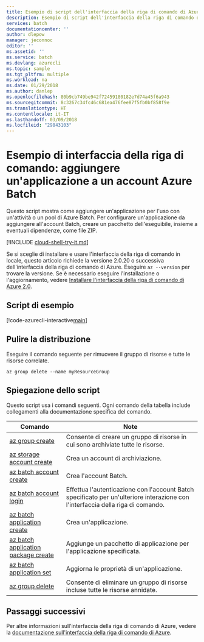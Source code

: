 ```yaml
---
title: Esempio di script dell'interfaccia della riga di comando di Azure - Aggiungere un'applicazione in Batch | Microsoft Docs
description: Esempio di script dell'interfaccia della riga di comando di Azure - Aggiungere un'applicazione in Batch
services: batch
documentationcenter: ''
author: dlepow
manager: jeconnoc
editor: ''
ms.assetid: ''
ms.service: batch
ms.devlang: azurecli
ms.topic: sample
ms.tgt_pltfrm: multiple
ms.workload: na
ms.date: 01/29/2018
ms.author: danlep
ms.openlocfilehash: 80b9cb749be942f72459180182e7d74a45f6a943
ms.sourcegitcommit: 8c3267c34fc46c681ea476fee87f5fb0bf858f9e
ms.translationtype: HT
ms.contentlocale: it-IT
ms.lasthandoff: 03/09/2018
ms.locfileid: "29843103"
---
```

# <a name="cli-example-add-an-application-to-an-azure-batch-account"></a>Esempio di interfaccia della riga di comando: aggiungere un'applicazione a un account Azure Batch

Questo script mostra come aggiungere un'applicazione per l'uso con un'attività o un pool di Azure Batch. Per configurare un'applicazione da aggiungere all'account Batch, creare un pacchetto dell'eseguibile, insieme a eventuali dipendenze, come file ZIP. 

[!INCLUDE [cloud-shell-try-it.md](../../../includes/cloud-shell-try-it.md)]

Se si sceglie di installare e usare l'interfaccia della riga di comando in locale, questo articolo richiede la versione 2.0.20 o successiva dell'interfaccia della riga di comando di Azure. Eseguire `az --version` per trovare la versione. Se è necessario eseguire l'installazione o l'aggiornamento, vedere [Installare l'interfaccia della riga di comando di Azure 2.0](/cli/azure/install-azure-cli). 

## <a name="example-script"></a>Script di esempio

[!code-azurecli-interactive[main](../../../cli_scripts/batch/add-application/add-application.sh "Add Application")]

## <a name="clean-up-deployment"></a>Pulire la distribuzione

Eseguire il comando seguente per rimuovere il gruppo di risorse e tutte le risorse correlate.

```azurecli-interactive
az group delete --name myResourceGroup
```

## <a name="script-explanation"></a>Spiegazione dello script

Questo script usa i comandi seguenti.
Ogni comando della tabella include collegamenti alla documentazione specifica del comando.

| Comando | Note |
|---|---|
| [az group create](/cli/azure/group#az_group_create) | Consente di creare un gruppo di risorse in cui sono archiviate tutte le risorse. |
| [az storage account create](/cli/azure/storage/account#az_storage_account_create) | Crea un account di archiviazione. |
| [az batch account create](/cli/azure/batch/account#az_batch_account_create) | Crea l'account Batch. |
| [az batch account login](/cli/azure/batch/account#az_batch_account_login) | Effettua l'autenticazione con l'account Batch specificato per un'ulteriore interazione con l'interfaccia della riga di comando.  |
| [az batch application create](/cli/azure/batch/application#az_batch_application_create) | Crea un'applicazione.  |
| [az batch application package create](/cli/azure/batch/application/package#az_batch_application_package_create) | Aggiunge un pacchetto di applicazione per l'applicazione specificata.  |
| [az batch application set](/cli/azure/batch/application#az_batch_application_set) | Aggiorna le proprietà di un'applicazione.  |
| [az group delete](/cli/azure/group#az_group_delete) | Consente di eliminare un gruppo di risorse incluse tutte le risorse annidate. |

## <a name="next-steps"></a>Passaggi successivi

Per altre informazioni sull'interfaccia della riga di comando di Azure, vedere la [documentazione sull'interfaccia della riga di comando di Azure](https://docs.microsoft.com/cli/azure).
